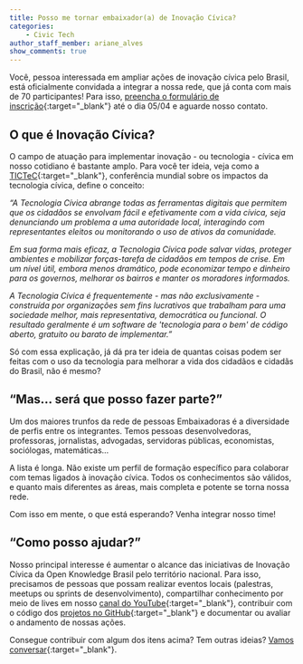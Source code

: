 ```yaml
---
title: Posso me tornar embaixador(a) de Inovação Cívica?
categories:
    - Civic Tech
author_staff_member: ariane_alves
show_comments: true
---
```

Você, pessoa interessada em ampliar ações de inovação cívica pelo Brasil, está oficialmente convidada a integrar a nossa rede, que já conta com mais de 70 participantes! Para isso, [preencha o formulário de inscrição](https://docs.google.com/forms/d/e/1FAIpQLScpymQF4cJnz7r8gSbiG-V8pd5r-nyvI-NBFObdAt1rz6LFFw/viewform){:target="_blank"} até o dia 05/04 e aguarde nosso contato.

## O que é Inovação Cívica?
O campo de atuação para implementar inovação - ou tecnologia - cívica em nosso cotidiano é bastante amplo. Para você ter ideia, veja como a [TICTeC](https://tictec.mysociety.org/){:target="_blank"}, conferência mundial sobre os impactos da tecnologia cívica, define o conceito:

_“A Tecnologia Cívica abrange todas as ferramentas digitais que permitem que os cidadãos se envolvam fácil e efetivamente com a vida cívica, seja denunciando um problema a uma autoridade local, interagindo com representantes eleitos ou monitorando o uso de ativos da comunidade._ 

_Em sua forma mais eficaz, a Tecnologia Cívica pode salvar vidas, proteger ambientes e mobilizar forças-tarefa de cidadãos em tempos de crise. Em um nível útil, embora menos dramático, pode economizar tempo e dinheiro para os governos, melhorar os bairros e manter os moradores informados._ 

_A Tecnologia Cívica é frequentemente - mas não exclusivamente - construída por organizações sem fins lucrativos que trabalham para uma sociedade melhor, mais representativa, democrática ou funcional. O resultado geralmente é um software de 'tecnologia para o bem' de código aberto, gratuito ou barato de implementar.”_

Só com essa explicação, já dá pra ter ideia de quantas coisas podem ser feitas com o uso da tecnologia para melhorar a vida dos cidadãos e cidadãs do Brasil, não é mesmo?

## “Mas… será que posso fazer parte?”
Um dos maiores trunfos da rede de pessoas Embaixadoras é a diversidade de perfis entre os integrantes. Temos pessoas desenvolvedoras, professoras, jornalistas, advogadas, servidoras públicas, economistas, sociólogas, matemáticas… 

A lista é longa. Não existe um perfil de formação específico para colaborar com temas ligados à inovação cívica. Todos os conhecimentos são válidos, e quanto mais diferentes as áreas, mais completa e potente se torna nossa rede.

Com isso em mente, o que está esperando? Venha integrar nosso time!

## “Como posso ajudar?”
Nosso principal interesse é aumentar o alcance das iniciativas de Inovação Cívica da Open Knowledge Brasil pelo território nacional. Para isso, precisamos de pessoas que possam realizar eventos locais (palestras, meetups ou sprints de desenvolvimento), compartilhar conhecimento por meio de lives em nosso [canal do YouTube](https://www.youtube.com/user/okfnbr/featured){:target="_blank"}, contribuir com o código dos [projetos no GitHub](https://github.com/okfn-brasil){:target="_blank"} e documentar ou avaliar o andamento de nossas ações. 

Consegue contribuir com algum dos itens acima? Tem outras ideias? [Vamos conversar](https://docs.google.com/forms/d/e/1FAIpQLScpymQF4cJnz7r8gSbiG-V8pd5r-nyvI-NBFObdAt1rz6LFFw/viewform){:target="_blank"}.

